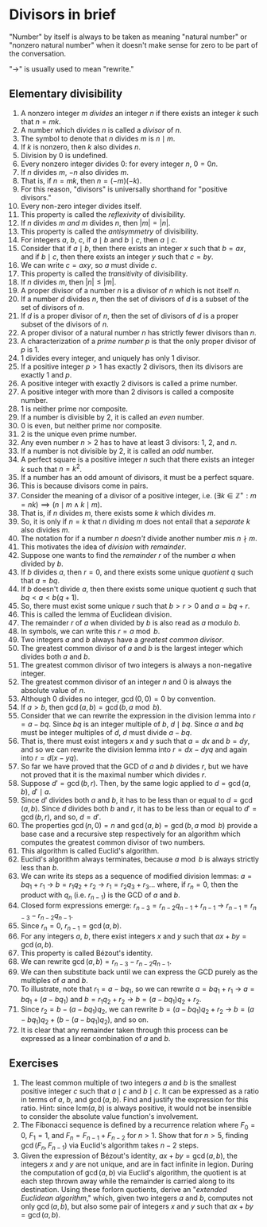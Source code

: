 # Divisors in brief

"Number" by itself is always to be taken as meaning "natural number" or "nonzero natural number" when it doesn't make sense for zero to be part of the conversation.

"->" is usually used to mean "rewrite."

## Elementary divisibility

1. A nonzero integer $m$ *divides* an integer $n$ if there exists an integer $k$ such that $n = mk$.
2. A number which divides $n$ is called a *divisor* of $n$.
3. The symbol to denote that $n$ divides $m$ is $n \mid m$.
4. If $k$ is nonzero, then $k$ also divides $n$.
5. Division by $0$ is undefined.
6. Every nonzero integer divides $0$: for every integer $n$, $0 = 0n$.
7. If $n$ divides $m$, $-n$ also divides $m$.
8. That is, if $n = mk$, then $n = (-m)(-k)$.
9. For this reason, "divisors" is universally shorthand for "positive divisors."
10. Every non-zero integer divides itself.
11. This property is called the *reflexivity* of divisibility.
12. If $n$ divides $m$ *and* $m$ divides $n$, then $|m| = |n|$.
13. This property is called the *antisymmetry* of divisibility.
14. For integers $a$, $b$, $c$, if $a \mid b$ and $b \mid c$, then $a \mid c$.
15. Consider that if $a \mid b$, then there exists an integer $x$ such that $b = ax$, and if $b \mid c$, then there exists an integer $y$ such that $c = by$.
16. We can write $c = axy$, so $a$ must divide $c$.
17. This property is called the *transitivity* of divisibility.
18. If $n$ divides $m$, then $|n| \le |m|$.
19. A proper divisor of a number $n$ is a divisor of $n$ which is not itself $n$.
20. If a number $d$ divides $n$, then the set of divisors of $d$ is a subset of the set of divisors of $n$.
21. If $d$ is a proper divisor of $n$, then the set of divisors of $d$ is a proper subset of the divisors of $n$.
22. A proper divisor of a natural number $n$ has strictly fewer divisors than $n$.
23. A characterization of a *prime number* $p$ is that the only proper divisor of $p$ is $1$.
24. $1$ divides every integer, and uniquely has only $1$ divisor.
25. If a positive integer $p > 1$ has exactly $2$ divisors, then its divisors are exactly $1$ and $p$.
26. A positive integer with exactly $2$ divisors is called a prime number.
27. A positive integer with more than 2 divisors is called a composite number.
28. $1$ is neither prime nor composite.
29. If a number is divisible by $2$, it is called an *even* number.
30. $0$ is even, but neither prime nor composite.
31. $2$ is the unique even prime number.
32. Any even number $n > 2$ has to have at least $3$ divisors: $1$, $2$, and $n$.
33. If a number is not divisible by $2$, it is called an *odd* number.
34. A perfect square is a positive integer $n$ such that there exists an integer $k$ such that $n = k^2$.
35. If a number has an odd amount of divisors, it must be a perfect square.
36. This is because divisors come in pairs.
37. Consider the meaning of a divisor of a positive integer, i.e. $(\exists{k \in \mathbb{Z}^+} : m = nk)\implies(n \mid m \land k \mid m)$.
38. That is, if $n$ divides $m$, there exists some $k$ which divides $m$.
39. So, it is only if $n = k$ that $n$ dividing $m$ does not entail that a *separate* $k$ also divides $m$.
40. The notation for if a number $n$ *doesn't* divide another number $m$is $n \nmid m$.
41. This motivates the idea of *division with remainder*.
42. Suppose one wants to find the *remainder* $r$ of the number $a$ when divided by $b$.
43. If $b$ divides $a$, then $r = 0$, and there exists some unique *quotient* $q$ such that $a = bq$.
44. If $b$ doesn't divide $a$, then there exists some unique quotient $q$ such that $bq < a < b(q+1)$.
45. So, there must exist some unique $r$ such that $b > r > 0$ and $a = bq + r$.
46. This is called the lemma of Euclidean division.
47. The remainder $r$ of $a$ when divided by $b$ is also read as $a$ modulo $b$.
48. In symbols, we can write this $r = a \bmod b$.
49. Two integers $a$ and $b$ always have a *greatest common divisor*.
50. The greatest common divisor of $a$ and $b$ is the largest integer which divides both $a$ and $b$.
51. The greatest common divisor of two integers is always a non-negative integer.
52. The greatest common divisor of an integer $n$ and $0$ is always the absolute value of $n$.
53. Although $0$ divides no integer, $\gcd(0, 0)= 0$ by convention.
54. If $a > b$, then $\gcd(a, b) = \gcd(b, a \bmod b)$.
55. Consider that we can rewrite the expression in the division lemma into $r = a - bq$. Since $bq$ is an integer multiple of $b$, $d \mid bq$. Since $a$ and $bq$ must be integer multiples of $d$, $d$ must divide $a - bq$.
56. That is, there must exist integers $x$ and $y$ such that $a = dx$ and $b = dy$, and so we can rewrite the division lemma into $r = dx - dyq$ and again into $r = d(x - yq)$.
57. So far we have proved that the GCD of $a$ and $b$ divides $r$, but we have not proved that it is the maximal number which divides $r$.
58. Suppose $d' = \gcd(b, r)$. Then, by the same logic applied to $d = \gcd(a, b)$, $d' \mid a$.
59. Since $d'$ divides both $a$ and $b$, it has to be less than or equal to $d = \gcd(a, b)$. Since $d$ divides both $b$ and $r$, it has to be less than or equal to $d' = \gcd(b, r)$, and so, $d = d'$.
60. The properties $\gcd(n, 0) = n$ and $\gcd(a, b) = \gcd(b, a \bmod b)$ provide a base case and a recursive step respectively for an algorithm which computes the greatest common divisor of two numbers.
61. This algorithm is called Euclid's algorithm.
62. Euclid's algorithm always terminates, because $a \bmod b$ is always strictly less than $b$.
63. We can write its steps as a sequence of modified division lemmas: $a = bq_1 + r_1$ -> $b = r_1q_2 + r_2$ -> $r_1 = r_2q_3 + r_3$... where, if $r_n = 0$, then the product with $q_n$ (i.e. $r_{n-1}$) is the GCD of $a$ and $b$.
64. Closed form expressions emerge: $r_{n-3} = r_{n-2}q_{n-1} + r_{n-1}$ -> $r_{n-1} = r_{n-3} - r_{n-2}q_{n-1}$.
65. Since $r_n = 0$, $r_{n-1} = \gcd(a, b)$.
66. For any integers $a$, $b$, there exist integers $x$ and $y$ such that $ax + by = \gcd(a, b)$.
67. This property is called Bézout's identity.
68. We can rewrite $\gcd(a, b) = r_{n-3} - r_{n-2}q_{n-1}$.
69. We can then substitute back until we can express the GCD purely as the multiples of $a$ and $b$.
70. To illustrate, note that $r_1 = a - bq_1$, so we can rewrite $a = bq_1 + r_1$ -> $a = bq_1 + (a - bq_1)$ and $b = r_1q_2 + r_2$ -> $b = (a - bq_1)q_2 + r_2$.
71. Since $r_2 = b - (a - bq_1)q_2$, we can rewrite $b = (a - bq_1)q_2 + r_2$ -> $b = (a - bq_1)q_2 + (b - (a - bq_1)q_2)$, and so on.
72. It is clear that any remainder taken through this process can be expressed as a linear combination of $a$ and $b$.

## Exercises

1. The least common multiple of two integers $a$ and $b$ is the smallest positive integer $c$ such that $a \mid c$ and $b \mid c$. It can be expressed as a ratio in terms of $a$, $b$, and $\gcd(a, b)$. Find and justify the expression for this ratio. Hint: since $\text{lcm}(a, b)$ is always positive, it would not be insensible to consider the absolute value function's involvement.
2. The Fibonacci sequence is defined by a recurrence relation where $F_0 = 0$, $F_1 = 1$, and $F_n = F_{n-1} + F_{n-2}$ for $n > 1$. Show that for $n > 5$, finding $\gcd(F_n, F_{n-1})$ via Euclid's algorithm takes $n - 2$ steps.
3. Given the expression of Bézout's identity, $ax + by = \gcd(a, b)$, the integers $x$ and $y$ are not unique, and are in fact infinite in legion. During the computation of $\gcd(a, b)$ via Euclid's algorithm, the quotient is at each step thrown away while the remainder is carried along to its destination. Using these forlorn quotients, derive an "*extended Euclidean algorithm*," which, given two integers $a$ and $b$, computes not only $\gcd(a, b)$, but also some pair of integers $x$ and $y$ such that $ax + by = \gcd(a, b)$.
